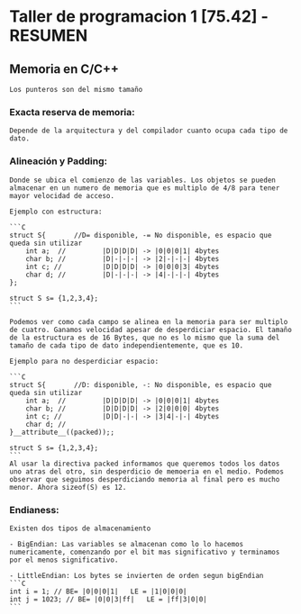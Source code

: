 # Taller de programacion 1 [75.42] - RESUMEN

## Memoria en C/C++
    Los punteros son del mismo tamaño
### Exacta reserva de memoria:
    Depende de la arquitectura y del compilador cuanto ocupa cada tipo de dato.

### Alineación y Padding:
    Donde se ubica el comienzo de las variables. Los objetos se pueden almacenar en un numero de memoria que es multiplo de 4/8 para tener mayor velocidad de acceso.

    Ejemplo con estructura:

    ```C
    struct S{       //D= disponible, -= No disponible, es espacio que queda sin utilizar
        int a;  //         |D|D|D|D| -> |0|0|0|1| 4bytes
        char b; //         |D|-|-|-| -> |2|-|-|-| 4bytes
        int c; //          |D|D|D|D| -> |0|0|0|3| 4bytes
        char d; //         |D|-|-|-| -> |4|-|-|-| 4bytes
    };

    struct S s= {1,2,3,4};  
    ```

    Podemos ver como cada campo se alinea en la memoria para ser multiplo de cuatro. Ganamos velocidad apesar de desperdiciar espacio. El tamaño de la estructura es de 16 Bytes, que no es lo mismo que la suma del tamaño de cada tipo de dato independientemente, que es 10.

    Ejemplo para no desperdiciar espacio:

    ```C
    struct S{       //D: disponible, -: No disponible, es espacio que queda sin utilizar
        int a;  //         |D|D|D|D| -> |0|0|0|1| 4bytes
        char b; //         |D|D|D|D| -> |2|0|0|0| 4bytes
        int c; //          |D|D|-|-| -> |3|4|-|-| 4bytes  
        char d; //       
    }__attribute__((packed));;

    struct S s= {1,2,3,4};  
    ```    
    Al usar la directiva packed informamos que queremos todos los datos uno atras del otro, sin desperdicio de memoeria en el medio. Podemos observar que seguimos desperdiciando memoria al final pero es mucho menor. Ahora sizeof(S) es 12.

### Endianess:
    Existen dos tipos de almacenamiento

    - BigEndian: Las variables se almacenan como lo lo hacemos numericamente, comenzando por el bit mas significativo y terminamos por el menos significativo.

    - LittleEndian: Los bytes se invierten de orden segun bigEndian
    ```C
    int i = 1; // BE= |0|0|0|1|   LE = |1|0|0|0|
    int j = 1023; // BE= |0|0|3|ff|   LE = |ff|3|0|0|
    ```
